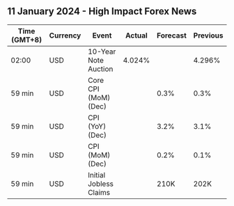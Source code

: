 ## 11 January 2024 - High Impact Forex News

| Time (GMT+8) | Currency | Event | Actual | Forecast | Previous |
|------|----------|-------|--------|----------|----------|
| 02:00 | USD | 10-Year Note Auction | 4.024% |  | 4.296% |
| 59 min | USD | Core CPI (MoM) (Dec) |  | 0.3% | 0.3% |
| 59 min | USD | CPI (YoY) (Dec) |  | 3.2% | 3.1% |
| 59 min | USD | CPI (MoM) (Dec) |  | 0.2% | 0.1% |
| 59 min | USD | Initial Jobless Claims |  | 210K | 202K |
